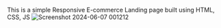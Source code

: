 This is a simple Responsive E-commerce Landing page built using HTML, CSS, JS
![Screenshot 2024-06-07 001212](https://github.com/Viraj2722/PRODIGY_WD_01/assets/127889803/4ea0ea23-c6e6-4fe2-9797-3ec019b5f831)
